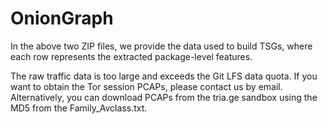 # OnionGraph
In the above two ZIP files, we provide the data used to build TSGs, where each row represents the extracted package-level features.

The raw traffic data is too large and exceeds the Git LFS data quota. If you want to obtain the Tor session PCAPs, please contact us by email. Alternatively, you can download PCAPs from the tria.ge sandbox using the MD5 from the Family_Avclass.txt.
